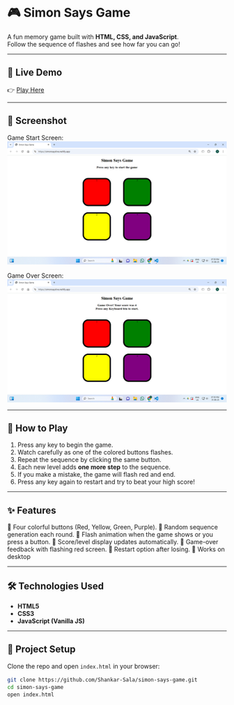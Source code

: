 # 🎮 Simon Says Game

A fun memory game built with **HTML, CSS, and JavaScript**.  
Follow the sequence of flashes and see how far you can go!

---

## 🚀 Live Demo
👉 [Play Here](https://simonsayslive.netlify.app/)

---

## 📸 Screenshot
Game Start Screen:
![Game Start](assets/Screenshot_1.png)

Game Over Screen:
![Game Over](assets/Screenshot_2.png)

---

## 🎯 How to Play
1. Press any key to begin the game.
2. Watch carefully as one of the colored buttons flashes.
3. Repeat the sequence by clicking the same button.
4. Each new level adds **one more step** to the sequence.
5. If you make a mistake, the game will flash red and end.
6. Press any key again to restart and try to beat your high score!

---

## ✨ Features
 🔹 Four colorful buttons (Red, Yellow, Green, Purple).
 🔹 Random sequence generation each round.
 🔹 Flash animation when the game shows or you press a button.
 🔹 Score/level display updates automatically.
 🔹 Game-over feedback with flashing red screen.
 🔹 Restart option after losing.
 🔹 Works on desktop 

---

## 🛠️ Technologies Used
- **HTML5**
- **CSS3**
- **JavaScript (Vanilla JS)**

---

## 📂 Project Setup
Clone the repo and open `index.html` in your browser:
```bash
git clone https://github.com/Shankar-Sala/simon-says-game.git
cd simon-says-game
open index.html
